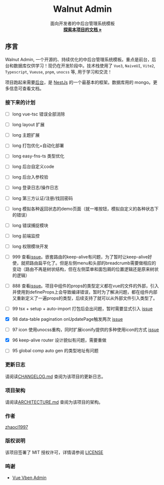 <!-- PROJECT LOGO -->
<p align="center">
  <!-- <a href="">
    <img src="https://github.com/Zhaocl1997/walnut-admin-client/blob/main/src/assets/images/logo.png?raw=true" alt="Logo" width="80" height="80">
  </a> -->

  <h1 align="center">Walnut Admin</h1>
  <p align="center">
    面向开发者的中后台管理系统模板
    <br />
    <a href="https://walnut-admin-doc.netlify.app/"><strong>探索本项目的文档 »</strong></a>
    <!-- <br />
    <br />
    <a href="https://github.com/shaojintian/Best_README_template">查看Demo</a>
    ·
    <a href="https://github.com/shaojintian/Best_README_template/issues">报告Bug</a>
    ·
    <a href="https://github.com/shaojintian/Best_README_template/issues">提出新特性</a> -->
  </p>

</p>

## 序言

Walnut Admin, 一个开源的、持续优化的中后台管理系统模板。重点是前台，后台和数据库仅供学习！现仍在开发阶段中。技术栈使用了 `Vue3`, `NaiveUI`, `Vite2`, `Typescript`, `Vueuse`, `pnpm`, `unocss` 等, 用于学习和交流！

项目跑起来需要[后台][walnut-admin-server]，是 [NestJs][nestjs-url] 的一个最基本的框架。数据库用的 mongo。更多信息可查看文档。


### 接下来的计划  

- [ ] long vue-tsc 错误全部消除  
- [ ] long layout 扩展 
- [ ] long 主题扩展
- [ ] long 打包优化+自动化部署
- [ ] long easy-fns-ts 类型优化
- [ ] long 后台自定义code
- [ ] long 后台入参校验
- [ ] long 登录日志/操作日志
- [ ] long 第三方认证/注册/找回密码
- [ ] long 模拟各种返回状态的demo页面（就一堆按钮，模拟自定义的各种状态下的错误）
- [ ] long 错误捕捉模块
- [ ] long 前端监控
- [ ] long 权限模块开发

- [ ] 999 查看[issue](https://github.com/vuejs/vue-router-next/issues/626)。嵌套路由的keep-alive有问题，为了暂时让keep-alive好使，就把路由扁平化了。但是左侧menu和头部的breadcrumb需要做相应的变动（路由不再是树状结构，但在左侧菜单和面包屑的位置逻辑还是原来树状的逻辑）

- [ ] 888 查看[issue](https://github.com/vuejs/core/issues/4294)。项目中组件的props的类型定义都在vue的文件的外部，引入并使用到defineProps上会导致编译错误，暂时为了解决问题，都在组件内部又重新定义了一遍props的类型，后续支持了就可以从外部文件引入类型了。

- [ ] 99 tsx + setup + auto-import 打包后会出问题，暂时需要显式引入 [issue](https://github.com/antfu/unplugin-auto-import/issues/75)
- [x] 98 data-table pagination onUpdatePage触发两次 [issue](https://github.com/TuSimple/naive-ui/issues/1666)
- [ ] 97 icon 使用unocss重构，同时扩展iconify提供的多种使用icon的方式 [issue](https://github.com/antfu/unocss)
- [x] 96 keep-alive router 设计貌似有问题，需要重做
- [ ] 95 global comp auto gen 的类型地址有问题

### 更新日志

请阅读[CHANGELOG.md](https://github.com/Zhaocl1997/walnut-admin-client/blob/main/CHANGELOG.md) 查阅为该项目的更新日志。

### 项目架构

请阅读[ARCHITECTURE.md](https://github.com/Zhaocl1997/walnut-admin-client/blob/main/ARCHITECTURE.md) 查阅为该项目的架构。


### 作者

[zhaocl1997][author-url]

### 版权说明

该项目签署了 MIT 授权许可，详情请参阅 [LICENSE][license-url]

### 鸣谢

- [Vue Vben Admin][vben-url]

<!-- links -->

[author-url]: https://github.com/Zhaocl1997
[walnut-admin-client]: https://github.com/Zhaocl1997/walnut-admin-client
[walnut-admin-server]: https://github.com/Zhaocl1997/walnut-admin-server
[license-url]: https://github.com/Zhaocl1997/walnut-admin-client/blob/main/LICENSE

[vben-url]: https://github.com/anncwb/vue-vben-admin
[nestjs-url]: https://docs.nestjs.com/
